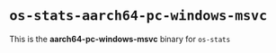 # `os-stats-aarch64-pc-windows-msvc`

This is the **aarch64-pc-windows-msvc** binary for `os-stats`
